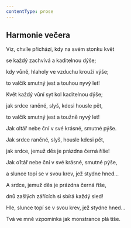 ```yaml
---
contentType: prose
---
```


## Harmonie večera

Viz, chvíle přichází, kdy na svém stonku květ

se každý zachvívá a kaditelnou dýše;

kdy vůně, hlaholy ve vzduchu krouží výše;

to valčík smutný jest a touhou nyvý let!

Květ každý vůní syt kol kaditelnou dýše;

jak srdce raněné, slyš, kdesi housle pět,

to valčík smutný jest a toužně nyvý let!

Jak oltář nebe ční v své krásné, smutné pýše.

Jak srdce raněné, slyš, housle kdesi pět,

jak srdce, jemuž děs je prázdna černá říše!

Jak o1tář nebe ční v své krásné, smutné pýše,

a slunce topí se v svou krev, jež stydne hned...

A srdce, jemuž děs je prázdna černá říše,

dnů zašlých zářících si sbírá každý sled!

Hle, slunce topí se v svou krev, jež stydne hned...

Tvá ve mně vzpomínka jak monstrance plá tiše.
